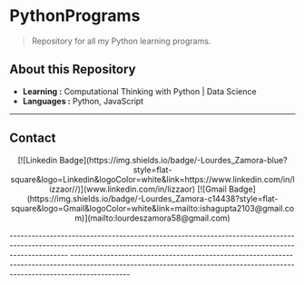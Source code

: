<link rel="stylesheet" href="https://use.fontawesome.com/releases/v5.7.0/css/all.css">

# PythonPrograms
> Repository for all my Python learning programs.
## About this Repository
-  **Learning :** Computational Thinking with Python <i class="fab fa-python"></i> | Data Science <i class="fas fa-laptop-code"></i>
-  **Languages :** Python, JavaScript <i class="fab fa-angellist"></i>

----------------------------------------------------------------------------------------------------------------------------------------------------------------------------
## Contact
<p style="text-align:center;"> [![Linkedin Badge](https://img.shields.io/badge/-Lourdes_Zamora-blue?style=flat-square&logo=Linkedin&logoColor=white&link=https://www.linkedin.com/in/lizzaor//)](www.linkedin.com/in/lizzaor) [![Gmail Badge](https://img.shields.io/badge/-Lourdes_Zamora-c14438?style=flat-square&logo=Gmail&logoColor=white&link=mailto:ishagupta2103@gmail.com)](mailto:lourdeszamora58@gmail.com)</p>
----------------------------------------------------------------------------------------------------------------------------------------------------------------------------
----------------------------------------------------------------------------------------------------------------------------------------------------------------------------